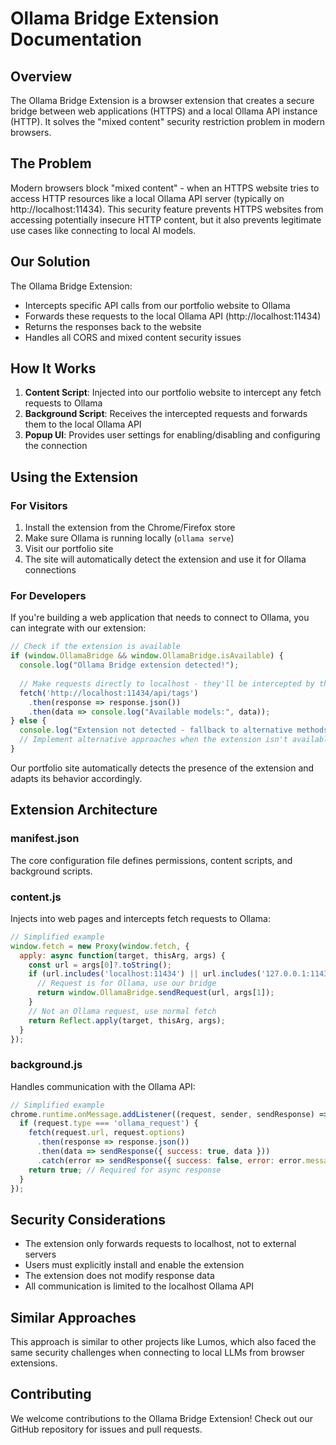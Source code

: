 # Ollama Bridge Extension Documentation

## Overview

The Ollama Bridge Extension is a browser extension that creates a secure bridge between web applications (HTTPS) and a local Ollama API instance (HTTP). It solves the "mixed content" security restriction problem in modern browsers.

## The Problem

Modern browsers block "mixed content" - when an HTTPS website tries to access HTTP resources like a local Ollama API server (typically on http://localhost:11434). This security feature prevents HTTPS websites from accessing potentially insecure HTTP content, but it also prevents legitimate use cases like connecting to local AI models.

## Our Solution

The Ollama Bridge Extension:

- Intercepts specific API calls from our portfolio website to Ollama
- Forwards these requests to the local Ollama API (http://localhost:11434)
- Returns the responses back to the website
- Handles all CORS and mixed content security issues

## How It Works

1. **Content Script**: Injected into our portfolio website to intercept any fetch requests to Ollama
2. **Background Script**: Receives the intercepted requests and forwards them to the local Ollama API
3. **Popup UI**: Provides user settings for enabling/disabling and configuring the connection

## Using the Extension

### For Visitors

1. Install the extension from the Chrome/Firefox store
2. Make sure Ollama is running locally (`ollama serve`)
3. Visit our portfolio site
4. The site will automatically detect the extension and use it for Ollama connections

### For Developers

If you're building a web application that needs to connect to Ollama, you can integrate with our extension:

```javascript
// Check if the extension is available
if (window.OllamaBridge && window.OllamaBridge.isAvailable) {
  console.log("Ollama Bridge extension detected!");
  
  // Make requests directly to localhost - they'll be intercepted by the extension
  fetch('http://localhost:11434/api/tags')
    .then(response => response.json())
    .then(data => console.log("Available models:", data));
} else {
  console.log("Extension not detected - fallback to alternative methods");
  // Implement alternative approaches when the extension isn't available
}
```

Our portfolio site automatically detects the presence of the extension and adapts its behavior accordingly.

## Extension Architecture

### manifest.json

The core configuration file defines permissions, content scripts, and background scripts.

### content.js

Injects into web pages and intercepts fetch requests to Ollama:

```javascript
// Simplified example
window.fetch = new Proxy(window.fetch, {
  apply: async function(target, thisArg, args) {
    const url = args[0]?.toString();
    if (url.includes('localhost:11434') || url.includes('127.0.0.1:11434')) {
      // Request is for Ollama, use our bridge
      return window.OllamaBridge.sendRequest(url, args[1]);
    }
    // Not an Ollama request, use normal fetch
    return Reflect.apply(target, thisArg, args);
  }
});
```

### background.js

Handles communication with the Ollama API:

```javascript
// Simplified example
chrome.runtime.onMessage.addListener((request, sender, sendResponse) => {
  if (request.type === 'ollama_request') {
    fetch(request.url, request.options)
      .then(response => response.json())
      .then(data => sendResponse({ success: true, data }))
      .catch(error => sendResponse({ success: false, error: error.message }));
    return true; // Required for async response
  }
});
```

## Security Considerations

- The extension only forwards requests to localhost, not to external servers
- Users must explicitly install and enable the extension
- The extension does not modify response data
- All communication is limited to the localhost Ollama API

## Similar Approaches

This approach is similar to other projects like Lumos, which also faced the same security challenges when connecting to local LLMs from browser extensions.

## Contributing

We welcome contributions to the Ollama Bridge Extension! Check out our GitHub repository for issues and pull requests. 